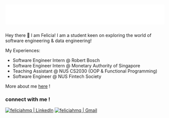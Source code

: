 <h1>
    <img src="https://raw.githubusercontent.com/feliciahmq/feliciahmq/main/name.svg" alt="Felicia Hwang" /> 
</h1>

Hey there 👋  I am Felicia! I am a student keen on exploring the world of software engineering & data engineering! 

My Experiences:
- Software Engineer Intern @ Robert Bosch
- Software Engineer Intern @ Monetary Authority of Singapore
- Teaching Assistant @ NUS CS2030 (OOP & Functional Programming)
- Software Engineer @ NUS Fintech Society

More about me <a href="https://feliciahmq.vercel.app/" target="_blank">here</a> !

<h3> connect with me !</h3>
<p>
    <a href="https://www.linkedin.com/in/feliciahmq/"><img alt="feliciahmq | LinkedIn" src="https://img.shields.io/badge/LinkedIn-0077B5?style=for-the-badge&logo=linkedin&logoColor=white"></a>
    <a href="mailto:feliciahmq.work@gmail.com"><img alt="feliciahmq | Gmail" src="https://img.shields.io/badge/Gmail-D14836?style=for-the-badge&logo=gmail&logoColor=white"></a>
</p>
